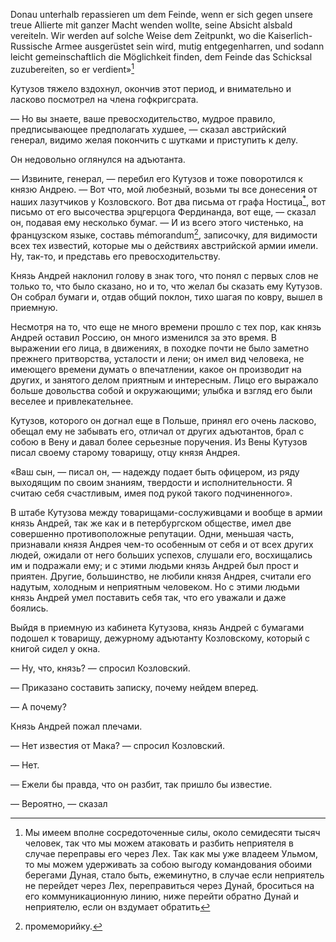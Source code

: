 Donau unterhalb repassieren um dem Feinde, wenn er sich gegen unsere treue Allierte mit ganzer Macht wenden wollte, seine Absicht alsbald vereiteln. Wir werden auf solche Weise dem Zeitpunkt, wo die Kaiserlich-Russische Armee ausgerüstet sein wird, mutig entgegenharren, und sodann leicht gemeinschaftlich die Möglichkeit finden, dem Feinde das Schicksal zuzubereiten, so er verdient»[^232]

Кутузов тяжело вздохнул, окончив этот период, и внимательно и ласково посмотрел на члена гофкригсрата.

— Но вы знаете, ваше превосходительство, мудрое правило, предписывающее предполагать худшее, — сказал австрийский генерал, видимо желая покончить с шутками и приступить к делу.

Он недовольно оглянулся на адъютанта.

— Извините, генерал, — перебил его Кутузов и тоже поворотился к князю Андрею. — Вот что, мой любезный, возьми ты все донесения от наших лазутчиков у Козловского. Вот два письма от графа Ностица[<sup>\*</sup>](#c_87), вот письмо от его высочества эрцгерцога Фердинанда, вот еще, — сказал он, подавая ему несколько бумаг. — И из всего этого чистенько, на французском языке, составь mémorandum[^233], записочку, для видимости всех тех известий, которые мы о действиях австрийской армии имели. Ну, так-то, и представь его превосходительству.

Князь Андрей наклонил голову в знак того, что понял с первых слов не только то, что было сказано, но и то, что желал бы сказать ему Кутузов. Он собрал бумаги и, отдав общий поклон, тихо шагая по ковру, вышел в приемную.

Несмотря на то, что еще не много времени прошло с тех пор, как князь Андрей оставил Россию, он много изменился за это время. В выражении его лица, в движениях, в походке почти не было заметно прежнего притворства, усталости и лени; он имел вид человека, не имеющего времени думать о впечатлении, какое он производит на других, и занятого делом приятным и интересным. Лицо его выражало больше довольства собой и окружающими; улыбка и взгляд его были веселее и привлекательнее.

Кутузов, которого он догнал еще в Польше, принял его очень ласково, обещал ему не забывать его, отличал от других адъютантов, брал с собою в Вену и давал более серьезные поручения. Из Вены Кутузов писал своему старому товарищу, отцу князя Андрея.

«Ваш сын, — писал он, — надежду подает быть офицером, из ряду выходящим по своим знаниям, твердости и исполнительности. Я считаю себя счастливым, имея под рукой такого подчиненного».

В штабе Кутузова между товарищами-сослуживцами и вообще в армии князь Андрей, так же как и в петербургском обществе, имел две совершенно противоположные репутации. Одни, меньшая часть, признавали князя Андрея чем-то особенным от себя и от всех других людей, ожидали от него больших успехов, слушали его, восхищались им и подражали ему; и с этими людьми князь Андрей был прост и приятен. Другие, большинство, не любили князя Андрея, считали его надутым, холодным и неприятным человеком. Но с этими людьми князь Андрей умел поставить себя так, что его уважали и даже боялись.

Выйдя в приемную из кабинета Кутузова, князь Андрей с бумагами подошел к товарищу, дежурному адъютанту Козловскому, который с книгой сидел у окна.

— Ну, что, князь? — спросил Козловский.

— Приказано составить записку, почему нейдем вперед.

— А почему?

Князь Андрей пожал плечами.

— Нет известия от Мака? — спросил Козловский.

— Нет.

— Ежели бы правда, что он разбит, так пришло бы известие.

— Вероятно, — сказал

[^232]: Мы имеем вполне сосредоточенные силы, около семидесяти тысяч человек, так что мы можем атаковать и разбить неприятеля в случае переправы его через Лех. Так как мы уже владеем Ульмом, то мы можем удерживать за собою выгоду командования обоими берегами Дуная, стало быть, ежеминутно, в случае если неприятель не перейдет через Лех, переправиться через Дунай, броситься на его коммуникационную линию, ниже перейти обратно Дунай и неприятелю, если он вздумает обратить

[^233]: промеморийку.